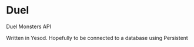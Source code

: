 # Duel
Duel Monsters API

Written in Yesod. Hopefully to be connected to a database using Persistent
